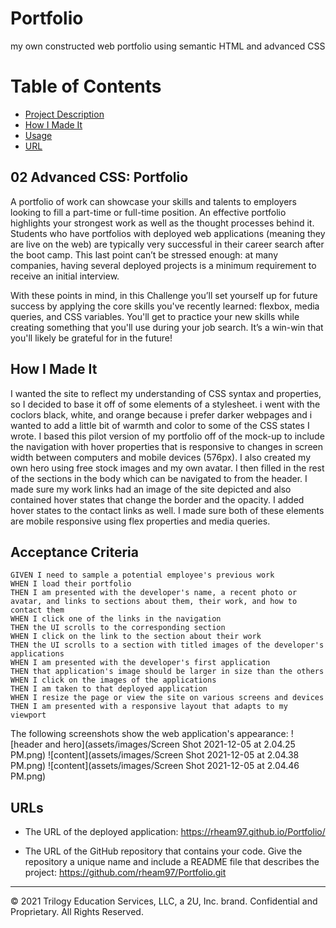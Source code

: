# Portfolio
my own constructed web portfolio using semantic HTML and advanced CSS

# Table of Contents
* [Project Description](#desc)
* [How I Made It](#process)
* [Usage](#usage)
* [URL](#URL)

<a name= "desc"></a>
## 02 Advanced CSS: Portfolio

A portfolio of work can showcase your skills and talents to employers looking to fill a part-time or full-time position. An effective portfolio highlights your strongest work as well as the thought processes behind it. Students who have portfolios with deployed web applications (meaning they are live on the web) are typically very successful in their career search after the boot camp. This last point can’t be stressed enough: at many companies, having several deployed projects is a minimum requirement to receive an initial interview. 

With these points in mind, in this Challenge you’ll set yourself up for future success by applying the core skills you've recently learned: flexbox, media queries, and CSS variables. You'll get to practice your new skills while creating something that you'll use during your job search. It’s a win-win that you'll likely be grateful for in the future!

<a name="process"> </a>
## How I Made It
I wanted the site to reflect my understanding of CSS syntax and properties, so I decided to base it off of some elements of a stylesheet. i went with the coclors black, white, and orange because i prefer darker webpages and i wanted to add a little bit of warmth and color to some of the CSS states I wrote. I based this pilot version of my portfolio off of the mock-up to include the navigation with hover properties that is responsive to changes in screen width between computers and mobile devices (576px). I also created my own hero using free stock images and my own avatar. I then filled in the rest of the sections in the body which can be navigated to from the header. I made sure my work links had an image of the site depicted and also contained hover states that change the border and the opacity. I added hover states to the contact links as well. I made sure both of these elements are mobile responsive using flex properties and media queries. 


<a name= "usage"></a>
## Acceptance Criteria

```
GIVEN I need to sample a potential employee's previous work
WHEN I load their portfolio
THEN I am presented with the developer's name, a recent photo or avatar, and links to sections about them, their work, and how to contact them
WHEN I click one of the links in the navigation
THEN the UI scrolls to the corresponding section
WHEN I click on the link to the section about their work
THEN the UI scrolls to a section with titled images of the developer's applications
WHEN I am presented with the developer's first application
THEN that application's image should be larger in size than the others
WHEN I click on the images of the applications
THEN I am taken to that deployed application
WHEN I resize the page or view the site on various screens and devices
THEN I am presented with a responsive layout that adapts to my viewport
```

The following screenshots show the web application's appearance:
![header and hero](assets/images/Screen Shot 2021-12-05 at 2.04.25 PM.png)
![content](assets/images/Screen Shot 2021-12-05 at 2.04.38 PM.png)
![content](assets/images/Screen Shot 2021-12-05 at 2.04.46 PM.png)

<a name= "URL"></a>
## URLs

* The URL of the deployed application: https://rheam97.github.io/Portfolio/

* The URL of the GitHub repository that contains your code. Give the repository a unique name and include a README file that describes the project: https://github.com/rheam97/Portfolio.git

- - -
© 2021 Trilogy Education Services, LLC, a 2U, Inc. brand. Confidential and Proprietary. All Rights Reserved.